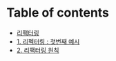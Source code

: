# Table of contents

* [리팩터링](README.md)
* [1. 리펙터링 : 첫번째 예시](1.refactoring.md)
* [2. 리팩터링 원칙](2.refactoring-principal.md)

